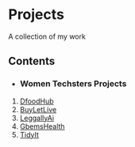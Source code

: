# Projects
A collection of my work

## Contents

* ### Women Techsters Projects
1. [DfoodHub]()
2. [BuyLetLive]()
3. [LeggallyAi]()
4. [GbemsHealth]()
5. [TidyIt]()
